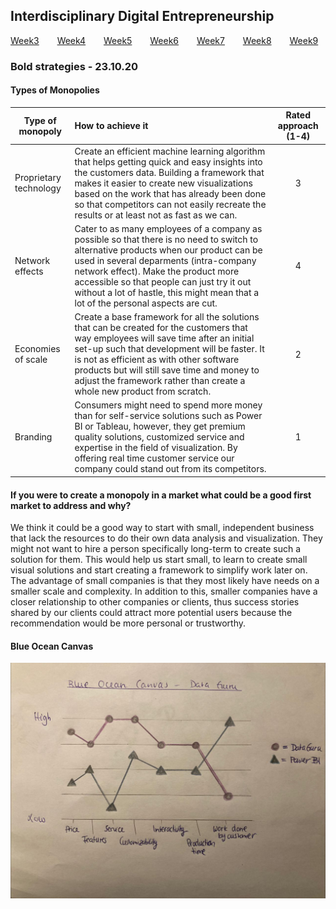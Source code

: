 ## Interdisciplinary Digital Entrepreneurship

[Week3](../README.md) &ensp;&ensp;&ensp; [Week4](./week4.md) &ensp;&ensp;&ensp; [Week5](./week5.md) &ensp;&ensp;&ensp; [Week6](./week6.md)
&ensp;&ensp;&ensp; [Week7](./week7.md) &ensp;&ensp;&ensp; [Week8](./week8.md) &ensp;&ensp;&ensp; [Week9](./week9.md)

### Bold strategies - 23.10.20

#### Types of Monopolies

| Type of monopoly  | How to achieve it   | Rated approach (1-4)  |
| ----------------- |:--------------------|:-----------:|
| Proprietary technology | Create an efficient machine learning algorithm that helps getting quick and easy insights into the customers data. Building a framework that makes it easier to create new visualizations based on the work that has already been done so that competitors can not easily recreate the results or at least not as fast as we can. | 3 |
| Network effects | Cater to as many employees of a company as possible so that there is no need to switch to alternative products when our product can be used in several deparments (intra-company network effect). Make the product more accessible so that people can just try it out without a lot of hastle, this might mean that a lot of the personal aspects are cut. | 4 |
| Economies of scale | Create a base framework for all the solutions that can be created for the customers that way employees will save time after an initial set-up such that development will be faster. It is not as efficient as with other software products but will still save time and money to adjust the framework rather than create a whole new product from scratch. | 2 |
| Branding | Consumers might need to spend more money than for self-service solutions such as Power BI or Tableau, however, they get premium quality solutions, customized service and expertise in the field of visualization. By offering real time customer service our company could stand out from its competitors.  | 1 |

#### If you were to create a monopoly in a market what could be a good first market to address and why?
We think it could be a good way to start with small, independent business that lack the resources to do their own data analysis and visualization. They might not want to hire a person specifically long-term to create such a solution for them. This would help us start small, to learn to create small visual solutions and start creating a framework to simplify work later on. The advantage of small companies is that they most likely have needs on a smaller scale and complexity. In addition to this, smaller companies have a closer relationship to other companies or clients, thus success stories shared by our clients could attract more potential users because the recommendation would be more personal or trustworthy.

#### Blue Ocean Canvas

<img src="../images/blue_ocean_canvas/blue_ocean_canvas.jpg">
